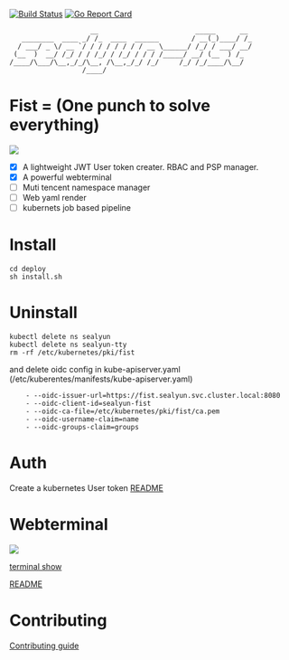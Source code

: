[![Build Status](https://cloud.drone.io/api/badges/fanux/fist/status.svg)](https://cloud.drone.io/fanux/fist)
[![Go Report Card](https://goreportcard.com/badge/github.com/fanux/fist)](https://goreportcard.com/report/github.com/fanux/fist)

```
                    __                        _____      __ 
   ________  ____ _/ /_  ____  ______        / __(_)____/ /_
  / ___/ _ \/ __ `/ / / / / / / / __ \______/ /_/ / ___/ __/
 (__  )  __/ /_/ / / /_/ / /_/ / / / /_____/ __/ (__  ) /_  
/____/\___/\__,_/_/\__, /\__,_/_/ /_/     /_/ /_/____/\__/  
                  /____/                                    
```

# Fist = (One punch to solve everything)
![](./fist.png)

- [x] A lightweight JWT User token creater. RBAC and PSP manager.
- [x] A powerful webterminal
- [ ] Muti tencent namespace manager
- [ ] Web yaml render
- [ ] kubernets job based pipeline

# Install
```
cd deploy
sh install.sh
```

# Uninstall
```
kubectl delete ns sealyun
kubectl delete ns sealyun-tty
rm -rf /etc/kubernetes/pki/fist
```
and delete oidc config in kube-apiserver.yaml (/etc/kuberentes/manifests/kube-apiserver.yaml)

```
    - --oidc-issuer-url=https://fist.sealyun.svc.cluster.local:8080
    - --oidc-client-id=sealyun-fist
    - --oidc-ca-file=/etc/kubernetes/pki/fist/ca.pem
    - --oidc-username-claim=name
    - --oidc-groups-claim=groups
```

# Auth
Create a kubernetes User token
[README](./auth/README.md)

# Webterminal
![](https://sealyun.com/fist/config-highlight.png)

[terminal show](https://sealyun.com/post/fist-terminal/)

[README](./terminal/README.md)

# Contributing
[Contributing guide](./CONTRIBUTING.md)
